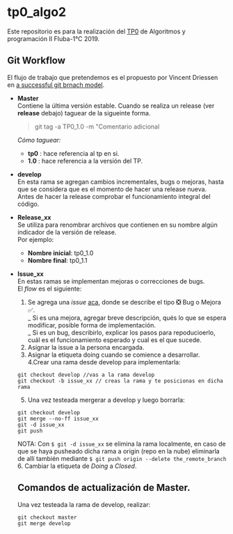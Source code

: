 # tp0_algo2
Este repositorio es para la realización del [TP0](https://drive.google.com/open?id=1HRHVCG4rCPjeaJc4PGqhb3bqituB64NW) de Algoritmos y programación II FIuba-1°C 2019.

## Git Workflow
El flujo de trabajo que pretendemos es el propuesto por Vincent Driessen en [a successful git brnach model](https://nvie.com/posts/a-successful-git-branching-model/).

* **Master**  
    Contiene la última versión estable.
    Cuando se realiza un release (ver **release** debajo) taguear de la sigueinte forma.
    
    > git tag -a TP0_1.0 -m "Comentario adicional 
    
    _Cómo taguear:_
    - **tp0** : hace referencia al tp en si.
    - **1.0** : hace referencia a la versión del TP.
* **develop**  
    En esta rama se agregan cambios incrementales, bugs o mejoras, hasta que se considera que es el momento de hacer una release nueva.   
    Antes de hacer la release comprobar el funcionamiento integral del código.
* **Release_xx**  
    Se utiliza para renombrar archivos que contienen en su nombre algún indicador de la versión de release.  
    Por ejemplo:
    - **Nombre inicial**: tp0_1.0
    - **Nombre final**: tp0_1.1
* **Issue_xx**  
    En estas ramas se implementan mejoras o correcciones de bugs.  
    El *flow* es el siguiente:  
    1. Se agrega una *issue* [aca](https://github.com/fedeboco/tp0_algo2/issues), donde se describe el tipo  :negative_squared_cross_mark: Bug o Mejora  :white_check_mark:.  
      _ Si es una mejora, agregar breve descripción, qués lo que se espera modificar, posible forma de implementación.  
      _ Si es un bug, describirlo, explicar los pasos para repoducioerlo, cuál es el funcionamiento esperado y cual es el que sucede.  
    2. Asignar la issue a la persona encargada.  
    3. Asignar la etiqueta doing cuando se comience a desarrollar.  
    4.Crear una rama desde develop para implementarla:  
    ```
    git checkout develop //vas a la rama develop
    git checkout -b issue_xx // creas la rama y te posicionas en dicha rama
    ```  
    5. Una vez testeada mergerar a develop y luego borrarla:  
    ```
    git checkout develop 
    git merge --no-ff issue_xx
    git -d issue_xx
    git push
    ```
    NOTA: Con `$ git -d issue_xx` se elimina la rama localmente, en caso de que se haya pusheado dicha rama a origin (repo en la nube) eliminarla de allí también mediante  `$ git push origin --delete the_remote_branch`  
    6. Cambiar la etiqueta de *Doing* a *Closed*.  
   
   ## Comandos de actualización de Master.  
    
    Una vez testeada la rama de develop, realizar:
    ```
    git checkout master  
    git merge develop
    ```
    
    
    
  

